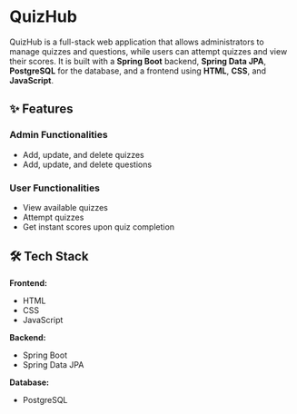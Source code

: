 # QuizHub

QuizHub is a full-stack web application that allows administrators to manage quizzes and questions, while users can attempt quizzes and view their scores. It is built with a **Spring Boot** backend, **Spring Data JPA**, **PostgreSQL** for the database, and a frontend using **HTML**, **CSS**, and **JavaScript**.

## ✨ Features

### Admin Functionalities
- Add, update, and delete quizzes
- Add, update, and delete questions

### User Functionalities
- View available quizzes
- Attempt quizzes
- Get instant scores upon quiz completion

## 🛠️ Tech Stack

**Frontend:**
- HTML
- CSS
- JavaScript

**Backend:**
- Spring Boot
- Spring Data JPA

 **Database:**
- PostgreSQL



